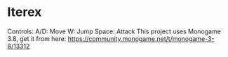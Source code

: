# Iterex

Controls:
A/D: Move
W: Jump
Space: Attack
This project uses Monogame 3.8, get it from here: https://community.monogame.net/t/monogame-3-8/13312
